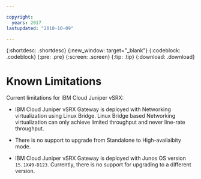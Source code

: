 ```yaml
---

copyright:
  years: 2017
lastupdated: "2018-10-09"

---
```


{:shortdesc: .shortdesc}
{:new_window: target="_blank"}
{:codeblock: .codeblock}
{:pre: .pre}
{:screen: .screen}
{:tip: .tip}
{:download: .download}

# Known Limitations

Current limitations for IBM Cloud Juniper vSRX:

* IBM Cloud Juniper vSRX Gateway is deployed with Networking virtualization using Linux Bridge. Linux Bridge based Networking virtualization can only achieve limited throughput and never line-rate throughput.

* There is no support to upgrade from Standalone to High-availaibity mode.

* IBM Cloud Juniper vSRX Gateway is deployed with Junos OS version `15.1X49-D123`. Currently, there is no support for upgrading to a different version.